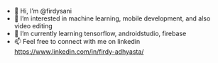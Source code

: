 - 👋 Hi, I’m @firdysani
- 👀 I’m interested in machine learning, mobile development, and also video editing
- 🌱 I’m currently learning tensorflow, androidstudio, firebase
- 📫 Feel free to connect with me on linkedin https://www.linkedin.com/in/firdy-adhyasta/

<!---
firdysani/firdysani is a ✨ special ✨ repository because its `README.md` (this file) appears on your GitHub profile.
You can click the Preview link to take a look at your changes.
--->
